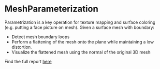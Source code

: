 # MeshParameterization

Parametrization is a key operation for texture mapping and surface coloring (e.g. putting a face picture on
mesh).
Given a surface mesh with boundary:
* Detect mesh boundary loops
* Perform a flattening of the mesh onto the plane while maintaining a low distortion.
* Visualize the flattened mesh using the normal of the original 3D mesh

Find the full report [here](/project_presentation.pdf)